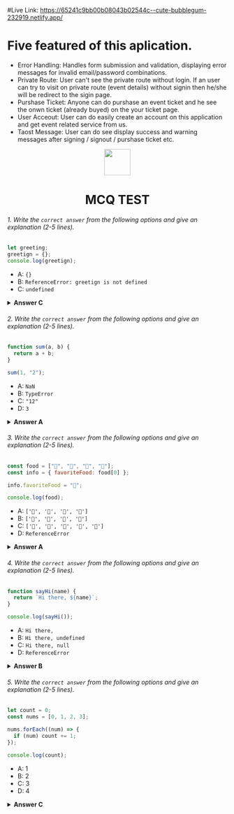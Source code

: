 #Live Link:
https://65241c9bb00b08043b02544c--cute-bubblegum-232919.netlify.app/

# Five featured of this aplication.
* Error Handling: Handles form submission and validation, displaying error messages for invalid email/password combinations.
* Private Route: User can't see the private route without login. If an user can try to visit on private route (event details) without  signin then he/she will be redirect to the sigin page.
* Purshase Ticket: Anyone can do purshase an event ticket and he see the onwn ticket (already buyed) on the your ticket page.
* User Acceout: User can do easily create an account on this application and get event related service from us.
* Taost Message: User can do see display success and warning messages after signing / signout / purshase ticket etc.





<div align="center">
  <img height="60" src="https://edurev.gumlet.io/AllImages/original/ApplicationImages/CourseImages/944e5d47-8c55-4a89-91e5-22ab5f2798fc_CI.png">
  <h1>MCQ TEST</h1>
</div>

###### 1. Write the `correct answer` from the following options and give an explanation (2-5 lines).

```javascript
let greeting;
greetign = {};
console.log(greetign);
```

- A: `{}`
- B: `ReferenceError: greetign is not defined`
- C: `undefined`

<details><summary><b>Answer C</b></summary>
<p>

#### Answer: ?

<i>The code has a typo, using "greetign" instead of "greeting," causing a ReferenceError as it's not defined.</i>

</p>
</details>

###### 2. Write the `correct answer` from the following options and give an explanation (2-5 lines).

```javascript
function sum(a, b) {
  return a + b;
}

sum(1, "2");
```

- A: `NaN`
- B: `TypeError`
- C: `"12"`
- D: `3`

<details><summary><b>Answer A</b></summary>
<p>

#### Answer: ?

<i>The code adds a number and a string, leading to automatic type conversion and a result of 3.</i>

</p>
</details>

###### 3. Write the `correct answer` from the following options and give an explanation (2-5 lines).

```javascript
const food = ["🍕", "🍫", "🥑", "🍔"];
const info = { favoriteFood: food[0] };

info.favoriteFood = "🍝";

console.log(food);
```

- A: `['🍕', '🍫', '🥑', '🍔']`
- B: `['🍝', '🍫', '🥑', '🍔']`
- C: `['🍝', '🍕', '🍫', '🥑', '🍔']`
- D: `ReferenceError`

<details><summary><b>Answer A</b></summary>
<p>

#### Answer: ?

<i>The info object's property changes, but the original food array remains the same, resulting in ['🍕', '🍫', '🥑', '🍔'].</i>

</p>
</details>

###### 4. Write the `correct answer` from the following options and give an explanation (2-5 lines).

```javascript
function sayHi(name) {
  return `Hi there, ${name}`;
}

console.log(sayHi());
```

- A: `Hi there,`
- B: `Hi there, undefined`
- C: `Hi there, null`
- D: `ReferenceError`

<details><summary><b>Answer B</b></summary>
<p>

#### Answer: ?

<i>The function sayHi is called without an argument, making name undefined, resulting in "Hi there, undefined."</i>

</p>
</details>

###### 5. Write the `correct answer` from the following options and give an explanation (2-5 lines).

```javascript
let count = 0;
const nums = [0, 1, 2, 3];

nums.forEach((num) => {
  if (num) count += 1;
});

console.log(count);
```

- A: 1
- B: 2
- C: 3
- D: 4

<details><summary><b>Answer C</b></summary>
<p>

#### Answer: ?

<i>The code iterates through the nums array, incrementing count for each truthy value, resulting in 3.</i>

</p>
</details>
